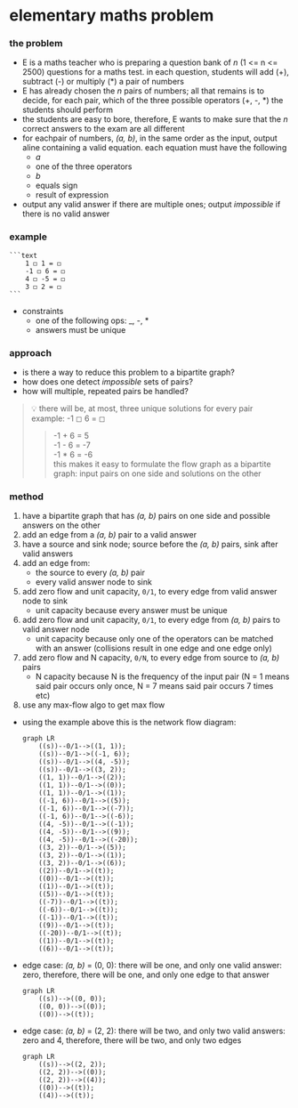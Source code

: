 # elementary maths problem
### the problem
* E is a maths teacher who is preparing a question bank of  *n* (1 <= n <= 2500) questions for a maths test. in each question, students will add (+), subtract (-) or multiply (*) a pair of numbers
* E has already chosen the *n* pairs of numbers; all that remains is to decide, for each pair, which of the three possible operators (+, -, *) the students should perform
* the students are easy to bore, therefore, E wants to make sure that the *n* correct answers to the exam are all different
* for eachpair of numbers, *(a, b)*, in the same order as the input, output aline containing a valid equation. each equation must have the following
    - *a*
    - one of the three operators
    - *b*
    - equals sign
    - result of expression
* output any valid answer if there are multiple ones; output *impossible* if there is no valid answer
### example

    ```text
        1 ◻ 1 = ◻ 
        -1 ◻ 6 = ◻ 
        4 ◻ -5 = ◻ 
        3 ◻ 2 = ◻ 
    ```
* constraints
    - one of the following ops: _, -, *
    - answers must be unique
### approach
* is there a way to reduce this problem to a bipartite graph?
* how does one detect *impossible* sets of pairs?
* how will multiple, repeated pairs be handled?
> 💡 there will be, at most, three unique solutions for every pair<br /> 
> example: -1 ◻ 6 = ◻<br />  
>> -1 + 6 = 5<br /> 
>> -1 - 6 = -7<br /> 
>> -1 * 6 = -6<br /> 
> this makes it easy to formulate the flow graph as a bipartite graph: input pairs on one side and solutions on the other
### method
1. have a bipartite graph that has *(a, b)* pairs on one side and possible answers on the other
2. add an edge from a *(a, b)* pair to a valid answer
3. have a source and sink node; source before the *(a, b)* pairs, sink after valid answers
4. add an edge from:
    - the source to every *(a, b)* pair
    - every valid answer node to sink
5. add zero flow and unit capacity, `0/1`, to every edge from valid answer node to sink
    - unit capacity because every answer must be unique
6. add zero flow and unit capacity, `0/1`, to every edge from *(a, b)* pairs to valid answer node
    - unit capacity because only one of the operators can be matched with an answer (collisions result in one edge and one edge only)
7. add zero flow and N capacity, `0/N`, to every edge from source to *(a, b)* pairs
    - N capacity because N is the frequency of the input pair (N = 1 means said pair occurs only once, N = 7 means said pair occurs 7 times etc)
8. use any max-flow algo to get max flow

* using the example above this is the network flow diagram:

    ```mermaid
    graph LR
        ((s))--0/1-->((1, 1));
        ((s))--0/1-->((-1, 6));
        ((s))--0/1-->((4, -5));
        ((s))--0/1-->((3, 2));
        ((1, 1))--0/1-->((2));
        ((1, 1))--0/1-->((0));
        ((1, 1))--0/1-->((1));
        ((-1, 6))--0/1-->((5));
        ((-1, 6))--0/1-->((-7));
        ((-1, 6))--0/1-->((-6));
        ((4, -5))--0/1-->((-1));
        ((4, -5))--0/1-->((9));
        ((4, -5))--0/1-->((-20));
        ((3, 2))--0/1-->((5));
        ((3, 2))--0/1-->((1));
        ((3, 2))--0/1-->((6));
        ((2))--0/1-->((t));
        ((0))--0/1-->((t));
        ((1))--0/1-->((t));
        ((5))--0/1-->((t));
        ((-7))--0/1-->((t));
        ((-6))--0/1-->((t));
        ((-1))--0/1-->((t));
        ((9))--0/1-->((t));
        ((-20))--0/1-->((t));
        ((1))--0/1-->((t));
        ((6))--0/1-->((t));
    ```

* edge case: *(a, b)* = (0, 0): there will be one, and only one valid answer: zero, therefore, there will be one, and only one edge to that answer

    ```mermaid
    graph LR
        ((s))-->((0, 0));
        ((0, 0))-->((0));
        ((0))-->((t));
    ```

* edge case: *(a, b)* = (2, 2): there will be two, and only two valid answers: zero and 4, therefore, there will be two, and only two edges

    ```mermaid
    graph LR
        ((s))-->((2, 2));
        ((2, 2))-->((0));
        ((2, 2))-->((4));
        ((0))-->((t));
        ((4))-->((t));
    ```

